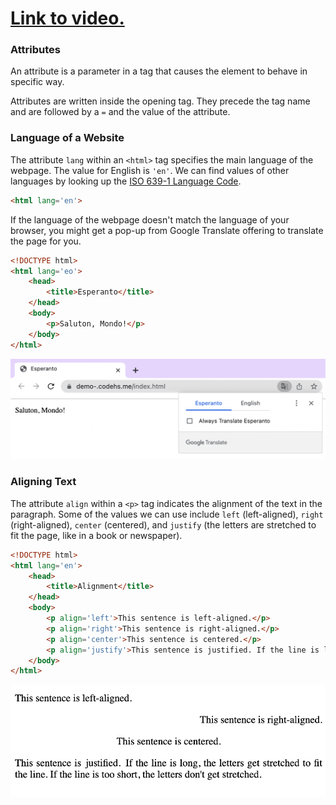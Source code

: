 # [Link to video.](https://www.youtube.com/watch?v=CZU85GDbiug&list=PLVD25niNi0Bk1YWMw3RRMgqYjCRoZYisT)

### Attributes

An attribute is a parameter in a tag that causes the element to behave in specific way. 

Attributes are written inside the opening tag. They precede the tag name and are followed by a `=` and the value of the attribute.

### Language of a Website

The attribute `lang` within an `<html>` tag specifies the main language of the webpage. The value for English is `'en'`. We can find values of other languages by looking up the [ISO 639-1 Language Code](https://en.wikipedia.org/wiki/List_of_ISO_639-1_codes).

```html
<html lang='en'>
```


If the language of the webpage doesn't match the language of your browser, you might get a pop-up from Google Translate offering to translate the page for you.

```html
<!DOCTYPE html>
<html lang='eo'>
    <head>
        <title>Esperanto</title>
    </head>
    <body>
        <p>Saluton, Mondo!</p>
    </body>
</html>
```

![](../../Images/html_esperanto_translation.png)

### Aligning Text

The attribute `align` within a `<p>` tag indicates the alignment of the text in the paragraph. Some of the values we can use include `left` (left-aligned), `right` (right-aligned), `center` (centered), and `justify` (the letters are stretched to fit the page, like in a book or newspaper).

```html
<!DOCTYPE html>
<html lang='en'>
    <head>
        <title>Alignment</title>
    </head>
    <body>
        <p align='left'>This sentence is left-aligned.</p>
        <p align='right'>This sentence is right-aligned.</p>
        <p align='center'>This sentence is centered.</p>
        <p align='justify'>This sentence is justified. If the line is long, the letters get stretched to fit the line. If the line is too short, the letters don't get stretched.</p>
    </body>
</html>

 ```

![](../../Images/html_text_alignment.png)

